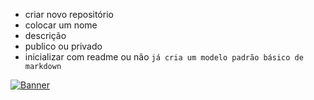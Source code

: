 * criar novo repositório 
* colocar um nome
* descrição 
* publico ou privado
* inicializar com readme ou não `já cria um modelo padrão básico de markdown`

[![Banner](assets/create-new-repository.png)](https://github.com/deppbrazil/course-git-e-github-para-iniciantes/blob/master/dist/storage/criando-um-repositorio-no-github.md)